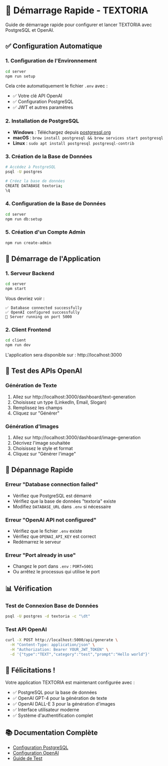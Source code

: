 # 🚀 Démarrage Rapide - TEXTORIA

Guide de démarrage rapide pour configurer et lancer TEXTORIA avec PostgreSQL et OpenAI.

## ✅ Configuration Automatique

### 1. Configuration de l'Environnement
```bash
cd server
npm run setup
```

Cela crée automatiquement le fichier `.env` avec :
- ✅ Votre clé API OpenAI
- ✅ Configuration PostgreSQL
- ✅ JWT et autres paramètres

### 2. Installation de PostgreSQL
- **Windows** : Téléchargez depuis [postgresql.org](https://www.postgresql.org/download/windows/)
- **macOS** : `brew install postgresql && brew services start postgresql`
- **Linux** : `sudo apt install postgresql postgresql-contrib`

### 3. Création de la Base de Données
```bash
# Accédez à PostgreSQL
psql -U postgres

# Créez la base de données
CREATE DATABASE textoria;
\q
```

### 4. Configuration de la Base de Données
```bash
cd server
npm run db:setup
```

### 5. Création d'un Compte Admin
```bash
npm run create-admin
```

## 🎯 Démarrage de l'Application

### 1. Serveur Backend
```bash
cd server
npm start
```

Vous devriez voir :
```
✅ Database connected successfully
✅ OpenAI configured successfully
🚀 Server running on port 5000
```

### 2. Client Frontend
```bash
cd client
npm run dev
```

L'application sera disponible sur : http://localhost:3000

## 🤖 Test des APIs OpenAI

### Génération de Texte
1. Allez sur http://localhost:3000/dashboard/text-generation
2. Choisissez un type (LinkedIn, Email, Slogan)
3. Remplissez les champs
4. Cliquez sur "Générer"

### Génération d'Images
1. Allez sur http://localhost:3000/dashboard/image-generation
2. Décrivez l'image souhaitée
3. Choisissez le style et format
4. Cliquez sur "Générer l'image"

## 🔧 Dépannage Rapide

### Erreur "Database connection failed"
- Vérifiez que PostgreSQL est démarré
- Vérifiez que la base de données "textoria" existe
- Modifiez `DATABASE_URL` dans `.env` si nécessaire

### Erreur "OpenAI API not configured"
- Vérifiez que le fichier `.env` existe
- Vérifiez que `OPENAI_API_KEY` est correct
- Redémarrez le serveur

### Erreur "Port already in use"
- Changez le port dans `.env` : `PORT=5001`
- Ou arrêtez le processus qui utilise le port

## 📊 Vérification

### Test de Connexion Base de Données
```bash
psql -U postgres -d textoria -c "\dt"
```

### Test API OpenAI
```bash
curl -X POST http://localhost:5000/api/generate \
  -H "Content-Type: application/json" \
  -H "Authorization: Bearer YOUR_JWT_TOKEN" \
  -d '{"type":"TEXT","category":"test","prompt":"Hello world"}'
```

## 🎉 Félicitations !

Votre application TEXTORIA est maintenant configurée avec :
- ✅ PostgreSQL pour la base de données
- ✅ OpenAI GPT-4 pour la génération de texte
- ✅ OpenAI DALL-E 3 pour la génération d'images
- ✅ Interface utilisateur moderne
- ✅ Système d'authentification complet

## 📚 Documentation Complète

- [Configuration PostgreSQL](POSTGRESQL_SETUP.md)
- [Configuration OpenAI](OPENAI_SETUP.md)
- [Guide de Test](TEST_GUIDE.md)
